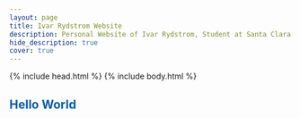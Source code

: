 ```yaml
---
layout: page
title: Ivar Rydstrom Website
description: Personal Website of Ivar Rydstrom, Student at Santa Clara University
hide_description: true
cover: true
---
```

{% include head.html %}
{% include body.html %}

<h2 class="h1" style="color: rgb(1,92,171)" id="about">Hello World</h2>

